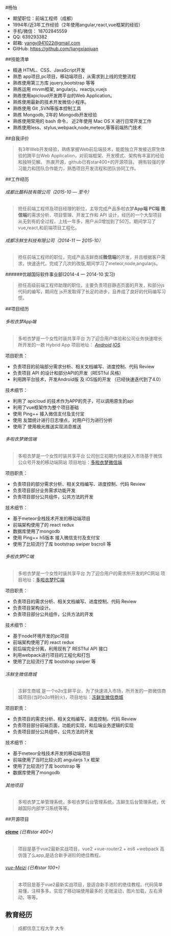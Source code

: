 #杨怡
* 期望职位：前端工程师（成都）
* 1994年/近3年工作经验（2年使用angular,react,vue框架的经验）
* 手机/微信： 18702845559  
* QQ:   639293382 
* 邮箱:  yangyi941022@gmail.com
* GitHub:  https://github.com/liangxiaojuan


##技能清单

*  精通 HTML、CSS、JavaScript开发
*  熟悉 app项目,pc项目，移动端项目，从需求到上线的完整流程
*  熟练使用第三方库 jquery,bootstrap 等等
* 熟练运用 mvvm框架, angularjs，reactjs,vuejs
*  熟练使用apicloud开发跨平台的Web Application。
* 熟练使用最新的技术开发微信小程序。
* 熟练使用 Git ,SVN等版本控制工具
* 熟练 Mongodb, 2年的 Mongodb开发经验
*  熟练使用常用的 bash 命令， 近2年使用 Mac OS X 进行日常开发工作
*  熟练使用less、stylus,webpack,node,meteor,等等前端热门技术

##自我评价
>  有3年Web开发经验，熟练掌握Web前后端技术，能能独立开发接近原生体验的跨平台Web Application，对前端框架、开发模式、架构有丰富的经验和独特见解。
热衷开源，github已有star400+的开源项目。
拥有较强的学习能力和团队合作能力，熟悉项目开发流程和团队协同工作。

##工作经历
###### 成都比酷科技有限公司（2015-10 — 至今）
>  担任前端工程师及项目经理的职位，主导完成产品多啦衣梦**App端** **PC端** **微信端**的需求分析、项目管理、开发工作和 API 设计，经历的一个大型项目从无到有的全过程，上线一年多，用户从0增加到了50万。期间学习了vue,react,和前端项目工程化。

###### 成都冻鲜生科技有限公司（2014-11 — 2015-10）
> 担任前端工程师的职位，完成产品冻鲜商城**微信端**的开发，并且根据客户需求，快速迭代，完成了几次的改版,期间学习了meteor,node,angularjs。

######优越国际软件事业部(2014-4 — 2014-10 实习)
> 担任高级前端工程师助理的职位，主要负责项目静态页面的开发，和部分js代码的编写，期间在 js开发取得了长足的进步，且养成了良好的代码编写习惯。

##项目经历

###### 多啦衣梦App端

>多啦衣梦是一个女性时装共享平台  为了迎合用户体验和公司业务快速增长所开发的一款 Hybrid App  项目地址：  *[Android](http://sj.qq.com/myapp/detail.htm?apkName=com.biku.dorasdream)*      *[IOS](https://itunes.apple.com/cn/app/duo-la-yi-meng/id1065704878?mt=8)* 

项目职责：
* 负责项目的前端部分需求分析、相关文档编写、进度控制、代码 Review
* 负责项目 API 的设计和部分API的开发（RESTful 风格）
* 利用跨平台技术，开发Android版 及 iOS版的开发 （已经快速迭代到了4.0）

技术细节：
* 利用了 apicloud 的技术作为APP的壳子，可以调用原生的api
* 利用了vue框架作为整个项目基础
* 使用 Ping++ 接入微信支付及支付宝
* 使用 友盟统计进行日志埋点，对用户行为进行分析
* 使用了 使用极光推送实现消息推送

###### 多啦衣梦微信端
>多啦衣梦是一个女性时装共享平台  公司创立初期为快速投入市场基于微信公众号开发的移动端网站 项目地址：[多啦衣梦微信端](http://m.duolayimeng.com/home)

项目职责：
* 负责项目的部分需求分析、相关文档编写、进度控制、代码 Review
* 负责项目部分业务需求功能开发
*  负责项目部分公共组件，公共方法的开发

技术细节：
*  基于meteor全栈技术开发的移动端项目
*  前端架构使用了的 react redux
*  数据库使用了mongodb
*  使用 Ping++ h5版本 接入微信支付及支付宝
*  使用了比较流行了库 bootstrap swiper bscroll 等

###### 多啦衣梦PC端
>多啦衣梦是一个女性时装共享平台  为了迎合用户的需求所开发的PC网站 项目地址：[多啦衣梦PC端](http://www.duolayimeng.com/)

项目职责：
* 负责项目的需求分析、相关文档编写、进度控制、代码 Review
* 负责项目架构设计。
* 负责项目部分公共组件，公共方法的开发

技术细节：
*  基于node环境开发的pc项目
*  前端架构使用了的 react redux
*  前后端完全分离，利用现有了 RESTful API 接口
*  利用webpack进行项目的工程化和打包
*  使用了比较流行了库 bootstrap swiper 等

###### 冻鲜生微信商城
> 冻鲜生商城 是一个o2o生鲜平台，为了快速进入市场，所开发的一款微信商城项目(当时o2o特别火)，项目地址：[冻鲜生微信商城](https://shop13293518.wxrrd.com/)

项目职责：

* 负责项目的需求分析、相关文档编写、进度控制、代码 Review
* 负责项目部分前端页面，功能的实现，和后端业务逻辑的实现
* 负责项目部分公共组件，公共方法的开发

技术细节：

* 基于meteor全栈技术开发的移动端项目
* 前端使用了当时比较火的 angularjs 1.x 框架
*  使用了比较流行了库 bootstrap  等
* 数据库使用了mongodb
###### 其他项目
>  多啦衣梦工单管理系统，多啦衣梦后台管理系统，冻鲜生后台管理系统，优越国际内部学习系统等等。

##开源项目

######  **[eleme](https://github.com/liangxiaojuan/eleme)** (已有star 400+)
> 项目是基于vue2最新实战项目，vue2 +vue-router2 + es6 +webpack 高仿饿了么app,是适合新手进阶的绝佳教程。

######  [vue-Meizi](https://github.com/liangxiaojuan/vue-Meizi) (已有star 100+)
>本项目是基于vue2最新实战项目，是适合新手进阶的绝佳教程。代码简单易懂，注释多多。实现了移动端使用最多的 无限滚动，图片加载，左右滑动，等等。


## 教育经历
> 成都信息工程大学  大专